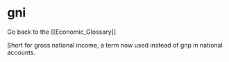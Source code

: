 # gni

Go back to the [[Economic_Glossary]]


Short for gross national income, a term now used instead of gnp in national accounts.

